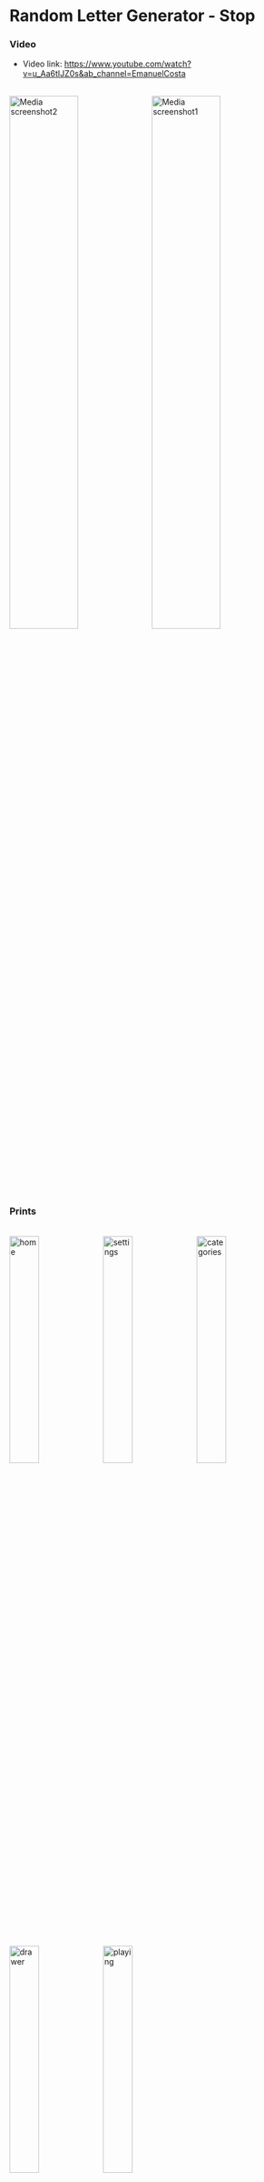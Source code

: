 # Random Letter Generator - Stop 

### Video

* Video link: https://www.youtube.com/watch?v=u_Aa6tIJZ0s&ab_channel=EmanuelCosta
<br> 

<div>
  <img align="center" src="https://user-images.githubusercontent.com/61395660/236074284-89f6fb95-c3b5-4684-ba2c-6e42335c3070.png" alt="Media screenshot2"  width="49%" height="auto"/>
  <img align="center" src="https://user-images.githubusercontent.com/61395660/236074271-964655b8-ed29-41d8-a0e8-35cfce0acfa9.png" alt="Media screenshot1" width="49%" height="auto"/>
</div>
<br>

### Prints 

<br>
<div>
  <img src="https://user-images.githubusercontent.com/61395660/236072027-137d5814-59fc-498b-90b7-69e2ab3bab60.jpeg" alt="home" width="32%" height="auto"/>
  <img src="https://user-images.githubusercontent.com/61395660/236072035-7b9f19dd-61d5-4698-93d7-39ddca6df93a.jpeg" alt="settings" width="32%" height="auto"/>
  <img src="https://user-images.githubusercontent.com/61395660/236072025-2b0118ab-f99d-4bfd-84d5-ea4af49874d1.jpeg" alt="categories" width="32%" height="auto"/>
  <img src="https://user-images.githubusercontent.com/61395660/236072026-9a9fc64d-6633-473b-b205-6b38e2035970.jpeg" alt="drawer" width="32%" height="auto"/>
  <img src="https://user-images.githubusercontent.com/61395660/236072033-dff91334-e08d-461e-ac33-788fe71e5d30.jpeg" alt="playing" width="32%" height="auto"/>
</div>
<br>

* Prints (Portuguese version) 

<br>
<div>
  <img src="https://user-images.githubusercontent.com/61395660/236072029-07ef7c1e-8b1f-4ab2-9c55-3398f08b333d.jpeg" alt="inicio" width="32%" height="auto"/>
  <img src="https://user-images.githubusercontent.com/61395660/236072020-efb8c96d-8798-4be1-bfcd-3ff5dcabe3a2.jpeg" alt="ajustes" width="32%" height="auto"/>
  <img src="https://user-images.githubusercontent.com/61395660/236072023-f6275d8c-1e09-44f5-872d-38a08f1644d8.jpeg" alt="categorias" width="32%" height="auto"/>
  <img src="https://user-images.githubusercontent.com/61395660/236072031-64e584fd-6cf7-4dd3-a2ee-184c9c05e33a.jpeg" alt="navegador" width="32%" height="auto"/>
</div>
<br>

## About this Project
With this app you can: 

Generate a random letter (no repetition) ; 
Use a coutdown timer; 
Get idea from categories section if your mind go blank.


## Why ? 
My family have moved to a new place and we had nothing else to do but play 'Stop!' in the occasion. We got frustrated every time we counted our fingers and it was a letter that already have been used. So I created this app to prevent this problem for us. Now it's part of my personal portfolio, so any feedback about the project, code, structure or anything else will be very welcome!

email: emanuelldsc@gmail.com

## Packages  
   cupertino_icons: ^1.0.2
  google_fonts: ^4.0.3
  font_awesome_flutter: ^10.4.0
  circular_countdown_timer: ^0.2.2
  hidden_drawer_menu: ^3.0.1
  flutter_ringtone_player: ^3.2.0
  numberpicker: ^2.1.2
  flutter_animate: ^4.1.1+1
  get_storage: ^2.1.1
  flutter_localizations:
    sdk: flutter
  intl: ^0.17.0

## Installers
If you want to test the App in the Production mode, the installers are listed below:

Android .apk installer : Soon!

iOS .ipa installer: Soon!
